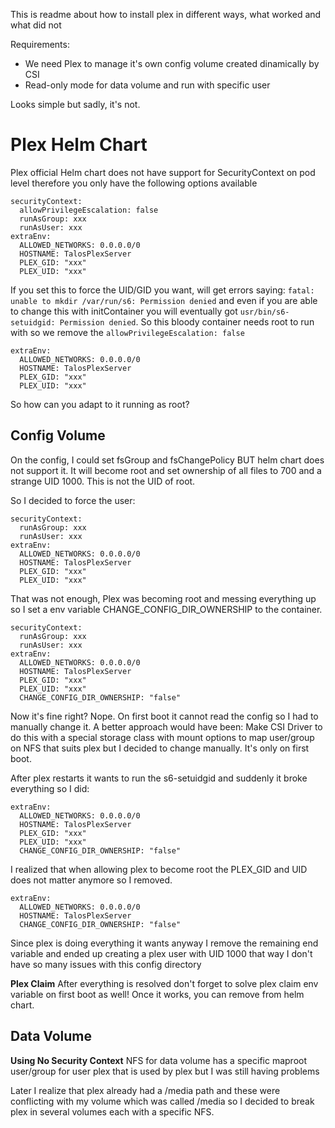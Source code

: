 This is readme about how to install plex in different ways, what worked and what did not

Requirements:
* We need Plex to manage it's own config volume created dinamically by CSI
* Read-only mode for data volume and run with specific user

Looks simple but sadly, it's not.

# Plex Helm Chart

Plex official Helm chart does not have support for SecurityContext on pod level therefore you only have the following options available

```
securityContext:
  allowPrivilegeEscalation: false
  runAsGroup: xxx
  runAsUser: xxx
extraEnv:
  ALLOWED_NETWORKS: 0.0.0.0/0
  HOSTNAME: TalosPlexServer
  PLEX_GID: "xxx"
  PLEX_UID: "xxx"
```

If you set this to force the UID/GID you want, will get errors saying: `fatal: unable to mkdir /var/run/s6: Permission denied` and even if you are able to change this with initContainer you will eventually got `usr/bin/s6-setuidgid: Permission denied`. So this bloody container needs root to run with so we remove the `allowPrivilegeEscalation: false`


```
extraEnv:
  ALLOWED_NETWORKS: 0.0.0.0/0
  HOSTNAME: TalosPlexServer
  PLEX_GID: "xxx"
  PLEX_UID: "xxx"
```

So how can you adapt to it running as root?

## Config Volume

On the config, I could set fsGroup and fsChangePolicy BUT helm chart does not support it. It will become root and set ownership of all files to 700 and a strange UID 1000. This is not the UID of root. 

So I decided to force the user:

```
securityContext:
  runAsGroup: xxx
  runAsUser: xxx
extraEnv:
  ALLOWED_NETWORKS: 0.0.0.0/0
  HOSTNAME: TalosPlexServer
  PLEX_GID: "xxx"
  PLEX_UID: "xxx"
```

That was not enough, Plex was becoming root and messing everything up so I set a env variable CHANGE_CONFIG_DIR_OWNERSHIP to the container.

```
securityContext:
  runAsGroup: xxx
  runAsUser: xxx
extraEnv:
  ALLOWED_NETWORKS: 0.0.0.0/0
  HOSTNAME: TalosPlexServer
  PLEX_GID: "xxx"
  PLEX_UID: "xxx"
  CHANGE_CONFIG_DIR_OWNERSHIP: "false"
```

Now it's fine right? Nope. On first boot it cannot read the config so I had to manually change it. A better approach would have been: Make CSI Driver to do this with a special storage class with mount options to map user/group on NFS that suits plex but I decided to change manually. It's only on first boot.

After plex restarts it wants to run the s6-setuidgid and suddenly it broke everything so I did:

```
extraEnv:
  ALLOWED_NETWORKS: 0.0.0.0/0
  HOSTNAME: TalosPlexServer
  PLEX_GID: "xxx"
  PLEX_UID: "xxx"
  CHANGE_CONFIG_DIR_OWNERSHIP: "false"
```

I realized that when allowing plex to become root the PLEX_GID and UID does not matter anymore so I removed.

```
extraEnv:
  ALLOWED_NETWORKS: 0.0.0.0/0
  HOSTNAME: TalosPlexServer
  CHANGE_CONFIG_DIR_OWNERSHIP: "false"
```

Since plex is doing everything it wants anyway I remove the remaining end variable and ended up creating a plex user with UID 1000 that way I don't have so many issues with this config directory

**Plex Claim**
After everything is resolved don't forget to solve plex claim env variable on first boot as well! Once it works, you can remove from helm chart.

## Data Volume

**Using No Security Context**
NFS for data volume has a specific maproot user/group for user plex that is used by plex but I was still having problems

Later I realize that plex already had a /media path and these were conflicting with my volume which was called /media so I decided to break plex in several volumes each with a specific NFS.